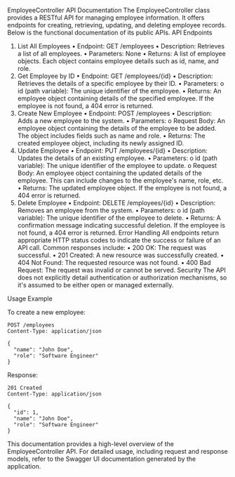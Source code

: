 EmployeeController API Documentation
The EmployeeController class provides a RESTful API for managing employee information. It offers endpoints for creating, retrieving, updating, and deleting employee records. Below is the functional documentation of its public APIs.
API Endpoints
1. List All Employees
•	Endpoint: GET /employees
•	Description: Retrieves a list of all employees.
•	Parameters: None
•	Returns: A list of employee objects. Each object contains employee details such as id, name, and role.
2. Get Employee by ID
•	Endpoint: GET /employees/{id}
•	Description: Retrieves the details of a specific employee by their ID.
•	Parameters:
o	id (path variable): The unique identifier of the employee.
•	Returns: An employee object containing details of the specified employee. If the employee is not found, a 404 error is returned.
3. Create New Employee
•	Endpoint: POST /employees
•	Description: Adds a new employee to the system.
•	Parameters:
o	Request Body: An employee object containing the details of the employee to be added. The object includes fields such as name and role.
•	Returns: The created employee object, including its newly assigned ID.
4. Update Employee
•	Endpoint: PUT /employees/{id}
•	Description: Updates the details of an existing employee.
•	Parameters:
o	id (path variable): The unique identifier of the employee to update.
o	Request Body: An employee object containing the updated details of the employee. This can include changes to the employee's name, role, etc.
•	Returns: The updated employee object. If the employee is not found, a 404 error is returned.
5. Delete Employee
•	Endpoint: DELETE /employees/{id}
•	Description: Removes an employee from the system.
•	Parameters:
o	id (path variable): The unique identifier of the employee to delete.
•	Returns: A confirmation message indicating successful deletion. If the employee is not found, a 404 error is returned.
Error Handling
All endpoints return appropriate HTTP status codes to indicate the success or failure of an API call. Common responses include:
•	200 OK: The request was successful.
•	201 Created: A new resource was successfully created.
•	404 Not Found: The requested resource was not found.
•	400 Bad Request: The request was invalid or cannot be served.
Security
The API does not explicitly detail authentication or authorization mechanisms, so it's assumed to be either open or managed externally.

Usage Example

To create a new employee:
```
POST /employees
Content-Type: application/json

{
  "name": "John Doe",
  "role": "Software Engineer"
}
```

Response:
```
201 Created
Content-Type: application/json

{
  "id": 1,
  "name": "John Doe",
  "role": "Software Engineer"
}
```
This documentation provides a high-level overview of the EmployeeController API. For detailed usage, including request and response models, refer to the Swagger UI documentation generated by the application.
